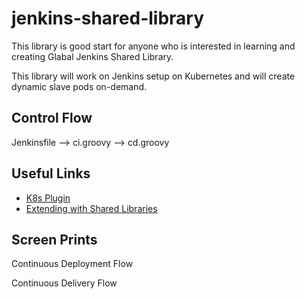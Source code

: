 # jenkins-shared-library
This library is good start for anyone who is interested in learning and creating Glabal Jenkins Shared Library.

This library will work on Jenkins setup on Kubernetes and will create dynamic slave pods on-demand.
      
## Control Flow
Jenkinsfile --> ci.groovy --> cd.groovy

## Useful Links
- [K8s Plugin](https://github.com/jenkinsci/kubernetes-plugin)
- [Extending with Shared Libraries](https://jenkins.io/doc/book/pipeline/shared-libraries/)

## Screen Prints

Continuous Deployment Flow

Continuous Delivery Flow

